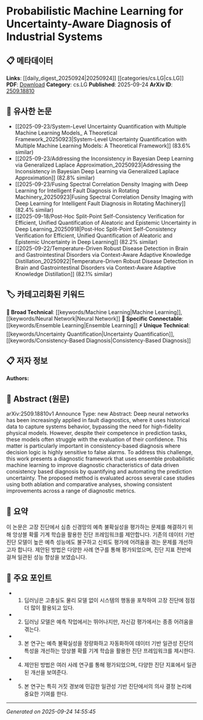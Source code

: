<!-- KEYWORD_LINKING_METADATA:
{
  "processed_timestamp": "2025-09-24T14:55:45.951867",
  "vocabulary_version": "1.0",
  "selected_keywords": [
    "Machine Learning",
    "Neural Network",
    "Uncertainty Quantification",
    "Consistency-Based Diagnosis",
    "Ensemble Learning"
  ],
  "rejected_keywords": [],
  "similarity_scores": {
    "Machine Learning": 0.85,
    "Neural Network": 0.8,
    "Uncertainty Quantification": 0.78,
    "Consistency-Based Diagnosis": 0.77,
    "Ensemble Learning": 0.79
  },
  "extraction_method": "AI_prompt_based",
  "budget_applied": true,
  "candidates_json": {
    "candidates": [
      {
        "surface": "probabilistic machine learning",
        "canonical": "Machine Learning",
        "aliases": [
          "probabilistic ML"
        ],
        "category": "broad_technical",
        "rationale": "Machine Learning is a central theme in this paper and connects well with existing literature on probabilistic approaches.",
        "novelty_score": 0.3,
        "connectivity_score": 0.9,
        "specificity_score": 0.6,
        "link_intent_score": 0.85
      },
      {
        "surface": "deep neural networks",
        "canonical": "Neural Network",
        "aliases": [
          "DNN"
        ],
        "category": "broad_technical",
        "rationale": "Neural Networks are a foundational component in the discussed diagnostic framework, facilitating connections to deep learning topics.",
        "novelty_score": 0.25,
        "connectivity_score": 0.88,
        "specificity_score": 0.65,
        "link_intent_score": 0.8
      },
      {
        "surface": "uncertainty quantification",
        "canonical": "Uncertainty Quantification",
        "aliases": [
          "uncertainty evaluation"
        ],
        "category": "unique_technical",
        "rationale": "Uncertainty quantification is a unique aspect of the paper's diagnostic approach, enhancing its novelty and specificity.",
        "novelty_score": 0.7,
        "connectivity_score": 0.75,
        "specificity_score": 0.8,
        "link_intent_score": 0.78
      },
      {
        "surface": "consistency-based diagnosis",
        "canonical": "Consistency-Based Diagnosis",
        "aliases": [
          "consistency diagnosis"
        ],
        "category": "unique_technical",
        "rationale": "This is a specific diagnostic method discussed in the paper, providing a unique angle for linking within diagnostic frameworks.",
        "novelty_score": 0.65,
        "connectivity_score": 0.7,
        "specificity_score": 0.85,
        "link_intent_score": 0.77
      },
      {
        "surface": "ensemble probabilistic machine learning",
        "canonical": "Ensemble Learning",
        "aliases": [
          "ensemble methods"
        ],
        "category": "specific_connectable",
        "rationale": "Ensemble learning is a key technique in the paper, offering robust connections to probabilistic and machine learning discussions.",
        "novelty_score": 0.55,
        "connectivity_score": 0.82,
        "specificity_score": 0.78,
        "link_intent_score": 0.79
      }
    ],
    "ban_list_suggestions": [
      "diagnostic framework",
      "prediction tasks",
      "case studies"
    ]
  },
  "decisions": [
    {
      "candidate_surface": "probabilistic machine learning",
      "resolved_canonical": "Machine Learning",
      "decision": "linked",
      "scores": {
        "novelty": 0.3,
        "connectivity": 0.9,
        "specificity": 0.6,
        "link_intent": 0.85
      }
    },
    {
      "candidate_surface": "deep neural networks",
      "resolved_canonical": "Neural Network",
      "decision": "linked",
      "scores": {
        "novelty": 0.25,
        "connectivity": 0.88,
        "specificity": 0.65,
        "link_intent": 0.8
      }
    },
    {
      "candidate_surface": "uncertainty quantification",
      "resolved_canonical": "Uncertainty Quantification",
      "decision": "linked",
      "scores": {
        "novelty": 0.7,
        "connectivity": 0.75,
        "specificity": 0.8,
        "link_intent": 0.78
      }
    },
    {
      "candidate_surface": "consistency-based diagnosis",
      "resolved_canonical": "Consistency-Based Diagnosis",
      "decision": "linked",
      "scores": {
        "novelty": 0.65,
        "connectivity": 0.7,
        "specificity": 0.85,
        "link_intent": 0.77
      }
    },
    {
      "candidate_surface": "ensemble probabilistic machine learning",
      "resolved_canonical": "Ensemble Learning",
      "decision": "linked",
      "scores": {
        "novelty": 0.55,
        "connectivity": 0.82,
        "specificity": 0.78,
        "link_intent": 0.79
      }
    }
  ]
}
-->

# Probabilistic Machine Learning for Uncertainty-Aware Diagnosis of Industrial Systems

## 📋 메타데이터

**Links**: [[daily_digest_20250924|20250924]] [[categories/cs.LG|cs.LG]]
**PDF**: [Download](https://arxiv.org/pdf/2509.18810.pdf)
**Category**: cs.LG
**Published**: 2025-09-24
**ArXiv ID**: [2509.18810](https://arxiv.org/abs/2509.18810)

## 🔗 유사한 논문
- [[2025-09-23/System-Level Uncertainty Quantification with Multiple Machine Learning Models_ A Theoretical Framework_20250923|System-Level Uncertainty Quantification with Multiple Machine Learning Models: A Theoretical Framework]] (83.6% similar)
- [[2025-09-23/Addressing the Inconsistency in Bayesian Deep Learning via Generalized Laplace Approximation_20250923|Addressing the Inconsistency in Bayesian Deep Learning via Generalized Laplace Approximation]] (82.8% similar)
- [[2025-09-23/Fusing Spectral Correlation Density Imaging with Deep Learning for Intelligent Fault Diagnosis in Rotating Machinery_20250923|Fusing Spectral Correlation Density Imaging with Deep Learning for Intelligent Fault Diagnosis in Rotating Machinery]] (82.4% similar)
- [[2025-09-18/Post-Hoc Split-Point Self-Consistency Verification for Efficient, Unified Quantification of Aleatoric and Epistemic Uncertainty in Deep Learning_20250918|Post-Hoc Split-Point Self-Consistency Verification for Efficient, Unified Quantification of Aleatoric and Epistemic Uncertainty in Deep Learning]] (82.2% similar)
- [[2025-09-22/Temperature-Driven Robust Disease Detection in Brain and Gastrointestinal Disorders via Context-Aware Adaptive Knowledge Distillation_20250922|Temperature-Driven Robust Disease Detection in Brain and Gastrointestinal Disorders via Context-Aware Adaptive Knowledge Distillation]] (82.1% similar)

## 🏷️ 카테고리화된 키워드
**🧠 Broad Technical**: [[keywords/Machine Learning|Machine Learning]], [[keywords/Neural Network|Neural Network]]
**🔗 Specific Connectable**: [[keywords/Ensemble Learning|Ensemble Learning]]
**⚡ Unique Technical**: [[keywords/Uncertainty Quantification|Uncertainty Quantification]], [[keywords/Consistency-Based Diagnosis|Consistency-Based Diagnosis]]

## 📋 저자 정보

**Authors:** 

## 📄 Abstract (원문)

arXiv:2509.18810v1 Announce Type: new 
Abstract: Deep neural networks has been increasingly applied in fault diagnostics, where it uses historical data
  to capture systems behavior, bypassing the need for high-fidelity physical models.
  However, despite their competence in prediction tasks, these models often struggle with
  the evaluation of their confidence. This matter is particularly
  important in consistency-based diagnosis where decision logic is highly sensitive to false alarms.
  To address this challenge, this work presents a diagnostic framework that uses
  ensemble probabilistic machine learning to
  improve diagnostic characteristics of data driven consistency based diagnosis
  by quantifying and automating the prediction uncertainty.
  The proposed method is evaluated across several case studies using both ablation
  and comparative analyses, showing consistent improvements across a range of diagnostic metrics.

## 📝 요약

이 논문은 고장 진단에서 심층 신경망의 예측 불확실성을 평가하는 문제를 해결하기 위해 앙상블 확률 기계 학습을 활용한 진단 프레임워크를 제안합니다. 기존의 데이터 기반 진단 모델이 높은 예측 성능에도 불구하고 신뢰도 평가에 어려움을 겪는 문제를 개선하고자 합니다. 제안된 방법은 다양한 사례 연구를 통해 평가되었으며, 진단 지표 전반에 걸쳐 일관된 성능 향상을 보였습니다.

## 🎯 주요 포인트

- 1. 딥러닝은 고충실도 물리 모델 없이 시스템의 행동을 포착하여 고장 진단에 점점 더 많이 활용되고 있다.
- 2. 딥러닝 모델은 예측 작업에서는 뛰어나지만, 자신감 평가에서는 종종 어려움을 겪는다.
- 3. 본 연구는 예측 불확실성을 정량화하고 자동화하여 데이터 기반 일관성 진단의 특성을 개선하는 앙상블 확률 기계 학습을 활용한 진단 프레임워크를 제시한다.
- 4. 제안된 방법은 여러 사례 연구를 통해 평가되었으며, 다양한 진단 지표에서 일관된 개선을 보여준다.
- 5. 본 연구는 특히 거짓 경보에 민감한 일관성 기반 진단에서의 의사 결정 논리에 중요한 기여를 한다.


---

*Generated on 2025-09-24 14:55:45*